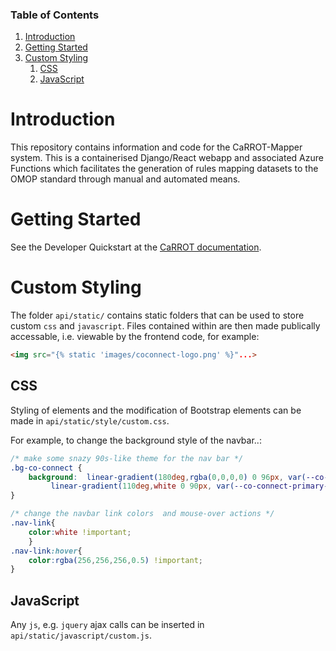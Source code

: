 ### Table of Contents
1. [Introduction](#introduction)
1. [Getting Started](#getting-started)
1. [Custom Styling](#custom-styling)
   1. [CSS](#css)
   2. [JavaScript](#javascript)

# Introduction
This repository contains information and code for the CaRROT-Mapper system. This is a containerised 
Django/React webapp and associated Azure Functions which facilitates the generation of rules mapping
datasets to the OMOP standard through manual and automated means.

# Getting Started <a name="getting-started"></a>

See the Developer Quickstart at the [CaRROT documentation](https://hdruk.github.io/CaRROT-Docs/CaRROT-Mapper/quickstart-webapp/).

# Custom Styling <a name="custom-styling"></a>

The folder `api/static/` contains static folders that can be used to store custom `css` and `javascript`. Files contained within are then made publically accessable, i.e. viewable by the frontend code, for example:
```html
<img src="{% static 'images/coconnect-logo.png' %}"...>
```

## CSS

Styling of elements and the modification of Bootstrap elements can be made in `api/static/style/custom.css`.

For example, to change the background style of the navbar..:
```css
/* make some snazy 90s-like theme for the nav bar */
.bg-co-connect {
    background:  linear-gradient(180deg,rgba(0,0,0,0) 0 96px, var(--co-connect-tertiary) 96px 100%),
		 linear-gradient(110deg,white 0 90px, var(--co-connect-primary-light) 150px , var(--co-connect-primary) 400px 80%,var(--co-connect-secondary));
}

/* change the navbar link colors  and mouse-over actions */
.nav-link{
	color:white !important;
    }
.nav-link:hover{
    color:rgba(256,256,256,0.5) !important;
}
```


## JavaScript
Any `js`, e.g. `jquery` ajax calls can be inserted in `api/static/javascript/custom.js`.
